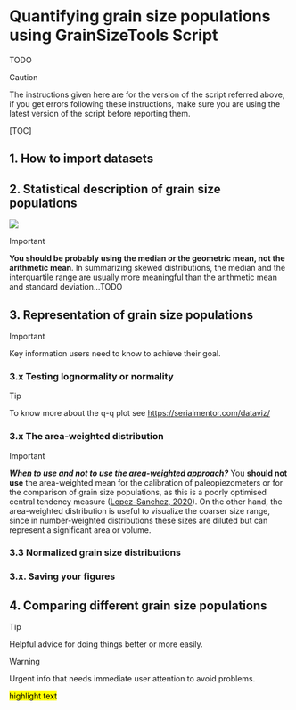 # Quantifying grain size populations using GrainSizeTools Script

TODO

> [!CAUTION]
> The instructions given here are for the version of the script referred above, if you get errors following these instructions, make sure you are using the latest version of the script before reporting them.

[TOC]

## 1. How to import datasets



## 2. Statistical description of grain size populations

![](https://github.com/marcoalopez/GrainSizeTools/blob/master/FIGURES/avg_map.png?raw=true)



> [!IMPORTANT]
> **You should be probably using the median or the geometric mean, not the arithmetic mean**. In summarizing skewed distributions, the median and the interquartile range are usually more meaningful than the arithmetic mean and standard deviation...TODO



## 3. Representation of grain size populations



> [!IMPORTANT]
> Key information users need to know to achieve their goal.



### 3.x Testing lognormality or normality

> [!TIP]
> To know more about the q-q plot see https://serialmentor.com/dataviz/



### 3.x The area-weighted distribution

> [!IMPORTANT]
> _**When to use and not to use the area-weighted approach?**_
> You **should not use** the area-weighted mean for the calibration of paleopiezometers or for the comparison of grain size populations, as this is a poorly optimised central tendency measure ([Lopez-Sanchez, 2020](https://doi.org/10.1016/j.jsg.2020.104042)). On the other hand, the area-weighted distribution is useful to visualize the coarser size range, since in number-weighted distributions these sizes are diluted but can represent a significant area or volume.


### 3.3 Normalized grain size distributions



### 3.x. Saving your figures





## 4. Comparing different grain size populations

> [!TIP]
> Helpful advice for doing things better or more easily.

> [!WARNING]
> Urgent info that needs immediate user attention to avoid problems.



<mark>highlight text</mark>